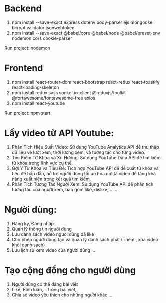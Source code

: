 # Backend

1. npm install --save-exact express dotenv body-parser ejs mongoose bcrypt validator jsonwebtoken
2. npm install --save-exact @babel/core @babel/node @babel/preset-env nodemon cors cookie-parser

Run project: nodemon

# Frontend

1. npm install react-router-dom react-bootstrap react-redux react-toastify react-loading-skeleton
2. npm install redux sass socket.io-client @reduxjs/toolkit @fortawesome/fontawesome-free axios
3. npm install react-youtube

Run project: npm start

# Lấy video từ API Youtube:

1. Phân Tích Hiệu Suất Video: Sử dụng YouTube Analytics API để thu thập dữ liệu về lượt xem, thời lượng xem, và tương tác cho từng video.
2. Tìm Kiếm Từ Khóa và Xu Hướng: Sử dụng YouTube Data API để tìm kiếm từ khóa trong lĩnh vực cụ thể.
3. Gợi Ý Từ Khóa và Tiêu Đề: Tích hợp YouTube API để đề xuất từ khóa và tiêu đề hấp dẫn, hỗ trợ người dùng tối ưu hóa mô tả video để tăng khả năng xuất hiện trong kết quả tìm kiếm.
4. Phân Tích Tương Tác Người Xem: Sử dụng YouTube API để phân tích tương tác của người xem, bao gồm like, dislike,...
   ...

# Người dùng:

1. Đăng ký, Đăng nhập
2. Quản lý thông tin người dùng
3. Lưu danh sách video người dùng đã like
4. Cho phép người dùng tạo và quản lý danh sách phát (Thêm , xóa video khỏi danh sách)
5. Lưu lịch sử xem video của người dùng
   ...

# Tạo cộng đồng cho người dùng

1. Người dùng có thể đăng bài viết
2. Like, Bình luận,... trong bài viết,
3. Chia sẻ video yêu thích cho những người khác
   ...
